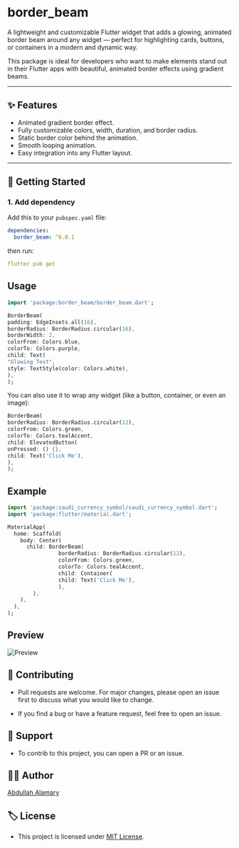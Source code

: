 # border_beam

A lightweight and customizable Flutter widget that adds a glowing, animated border beam around any widget — perfect for highlighting cards, buttons, or containers in a modern and dynamic way.

This package is ideal for developers who want to make elements stand out in their Flutter apps with beautiful, animated border effects using gradient beams.

---

## ✨ Features

- Animated gradient border effect.
- Fully customizable colors, width, duration, and border radius.
- Static border color behind the animation.
- Smooth looping animation.
- Easy integration into any Flutter layout.

---

## 🚀 Getting Started

### 1. Add dependency

Add this to your `pubspec.yaml` file:

```yaml
dependencies:
  border_beam: ^0.0.1
```

then run:

```yaml
flutter pub get
```

## Usage

```dart
import 'package:border_beam/border_beam.dart';

BorderBeam(
padding: EdgeInsets.all(16),
borderRadius: BorderRadius.circular(16),
borderWidth: 2,
colorFrom: Colors.blue,
colorTo: Colors.purple,
child: Text(
"Glowing Text",
style: TextStyle(color: Colors.white),
),
);
```

You can also use it to wrap any widget (like a button, container, or even an image):

```dart
BorderBeam(
borderRadius: BorderRadius.circular(12),
colorFrom: Colors.green,
colorTo: Colors.tealAccent,
child: ElevatedButton(
onPressed: () {},
child: Text('Click Me'),
),
);
```

## Example

```dart
import 'package:saudi_currency_symbol/saudi_currency_symbol.dart';
import 'package:flutter/material.dart';

MaterialApp(
  home: Scaffold(
    body: Center(
      child: BorderBeam(
                borderRadius: BorderRadius.circular(12),
                colorFrom: Colors.green,
                colorTo: Colors.tealAccent,
                child: Container(
                child: Text('Click Me'),
                ),
        ),
    ),
  ),
);
```

## Preview

![Preview](https://firebasestorage.googleapis.com/v0/b/drixion-a5be1.appspot.com/o/border_bem.gif?alt=media&token=926b514e-7b80-473a-a611-4e496051dba1) 
## 📮 Contributing

- Pull requests are welcome. For major changes, please open an issue first to discuss what you would
  like to change.

- If you find a bug or have a feature request, feel free to open an issue.

## 💬 Support

- To contrib to this project, you can open a PR or an issue.

## 👨‍💻 Author

<a href="https://github.com/3boodev">Abdullah Alamary</a>

## 🏷 License

- This project is licensed under <a href="https://opensource.org/license/MIT">MIT License</a>.

